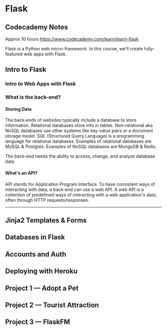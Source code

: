 # Flask
## Codecademy Notes

Approx 10 hours
https://www.codecademy.com/learn/learn-flask

Flask is a Python web micro-framework. In this course, we'll create fully-featured web apps with Flask.

## Intro to Flask
### Intro to Web Apps with Flask

### What is the back-end?
#### Storing Data
The back-ends of websites typically include a database to store information. Relational databases store info in tables. Non-relational aka NoSQL databases use other systems like key-value pairs or a document storage model. SQL (Structured Query Language) is a programming language for relational databases. Examples of relational databases are MySQL & Postgres. Examples of NoSQL databases are MongoDB & Redis.

The back-end needs the ability to access, change, and analyze database data

#### What's an API?
API stands for Application Program Interface. To have consistent ways of interacting with data, a back-end can use a web API. A web API is a collection of predefined ways of interacting with a web application's data, often through HTTP requests/responses.

-----

## Jinja2 Templates & Forms

## Databases in Flask

## Accounts and Auth

## Deploying with Heroku

## Project 1 — Adopt a Pet

## Project 2 — Tourist Attraction

## Project 3 — FlaskFM
